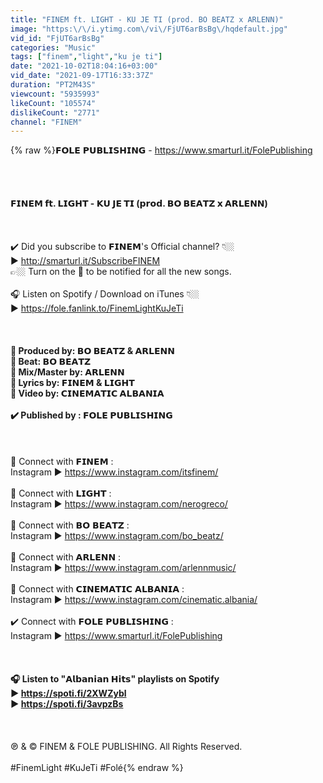 ```yaml
---
title: "FINEM ft. LIGHT - KU JE TI (prod. BO BEATZ x ARLENN)"
image: "https:\/\/i.ytimg.com\/vi\/FjUT6arBsBg\/hqdefault.jpg"
vid_id: "FjUT6arBsBg"
categories: "Music"
tags: ["finem","light","ku je ti"]
date: "2021-10-02T18:04:16+03:00"
vid_date: "2021-09-17T16:33:37Z"
duration: "PT2M43S"
viewcount: "5935993"
likeCount: "105574"
dislikeCount: "2771"
channel: "FINEM"
---
```

{% raw %}𝗙𝗢𝗟𝗘 𝗣𝗨𝗕𝗟𝗜𝗦𝗛𝗜𝗡𝗚 - <a rel="nofollow" target="blank" href="https://www.smarturl.it/FolePublishing">https://www.smarturl.it/FolePublishing</a><br /><br />____________________________<br /><br /><br />𝗙𝗜𝗡𝗘𝗠 𝗳𝘁. 𝗟𝗜𝗚𝗛𝗧 - 𝗞𝗨 𝗝𝗘 𝗧𝗜 (𝗽𝗿𝗼𝗱. 𝗕𝗢 𝗕𝗘𝗔𝗧𝗭 𝘅 𝗔𝗥𝗟𝗘𝗡𝗡)<br /><br />____________________________<br /><br />✔️ Did you subscribe to 𝗙𝗜𝗡𝗘𝗠's Official channel? 👇🏼<br />►  <a rel="nofollow" target="blank" href="http://smarturl.it/SubscribeFINEM">http://smarturl.it/SubscribeFINEM</a><br />👉🏼 Turn on the 🔔 to be notified for all the new songs.<br /><br />🎧 Listen on Spotify / Download on iTunes 👇🏼<br />► <a rel="nofollow" target="blank" href="https://fole.fanlink.to/FinemLightKuJeTi">https://fole.fanlink.to/FinemLightKuJeTi</a><br /><br />____________________________<br /><br />🎵 Produced by: 𝗕𝗢 𝗕𝗘𝗔𝗧𝗭 &amp; 𝗔𝗥𝗟𝗘𝗡𝗡<br />🎵 Beat: 𝗕𝗢 𝗕𝗘𝗔𝗧𝗭<br />🎵 Mix/Master by: 𝗔𝗥𝗟𝗘𝗡𝗡<br />🎵 Lyrics by: 𝗙𝗜𝗡𝗘𝗠 &amp; 𝗟𝗜𝗚𝗛𝗧<br />🎥 Video by: 𝗖𝗜𝗡𝗘𝗠𝗔𝗧𝗜𝗖 𝗔𝗟𝗕𝗔𝗡𝗜𝗔<br /><br />✔️ Published by : 𝗙𝗢𝗟𝗘 𝗣𝗨𝗕𝗟𝗜𝗦𝗛𝗜𝗡𝗚<br /><br />____________________________<br /><br />🎤 Connect with 𝗙𝗜𝗡𝗘𝗠 :<br />Instagram ► <a rel="nofollow" target="blank" href="https://www.instagram.com/itsfinem/">https://www.instagram.com/itsfinem/</a><br /><br />🎤 Connect with 𝗟𝗜𝗚𝗛𝗧 :<br />Instagram ► <a rel="nofollow" target="blank" href="https://www.instagram.com/nerogreco/">https://www.instagram.com/nerogreco/</a><br /><br />🎵 Connect with 𝗕𝗢 𝗕𝗘𝗔𝗧𝗭 :<br />Instagram ► <a rel="nofollow" target="blank" href="https://www.instagram.com/bo_beatz/">https://www.instagram.com/bo_beatz/</a><br /><br />🎵 Connect with 𝗔𝗥𝗟𝗘𝗡𝗡 :<br />Instagram ► <a rel="nofollow" target="blank" href="https://www.instagram.com/arlennmusic/">https://www.instagram.com/arlennmusic/</a><br /><br />🎥 Connect with 𝗖𝗜𝗡𝗘𝗠𝗔𝗧𝗜𝗖 𝗔𝗟𝗕𝗔𝗡𝗜𝗔 :<br />Instagram ► <a rel="nofollow" target="blank" href="https://www.instagram.com/cinematic.albania/">https://www.instagram.com/cinematic.albania/</a><br /><br />✔️ Connect with 𝗙𝗢𝗟𝗘 𝗣𝗨𝗕𝗟𝗜𝗦𝗛𝗜𝗡𝗚 :<br />Instagram ► <a rel="nofollow" target="blank" href="https://www.smarturl.it/FolePublishing">https://www.smarturl.it/FolePublishing</a><br /><br />____________________________<br /><br />🎧 Listen to &quot;𝗔𝗹𝗯𝗮𝗻𝗶𝗮𝗻 𝗛𝗶𝘁𝘀&quot; playlists on Spotify<br />► <a rel="nofollow" target="blank" href="https://spoti.fi/2XWZybl">https://spoti.fi/2XWZybl</a><br />► <a rel="nofollow" target="blank" href="https://spoti.fi/3avpzBs">https://spoti.fi/3avpzBs</a> <br /><br />____________________________<br /><br />℗ &amp; © FINEM &amp; FOLE PUBLISHING. All Rights Reserved.<br /><br />#FinemLight #KuJeTi #Folé{% endraw %}
